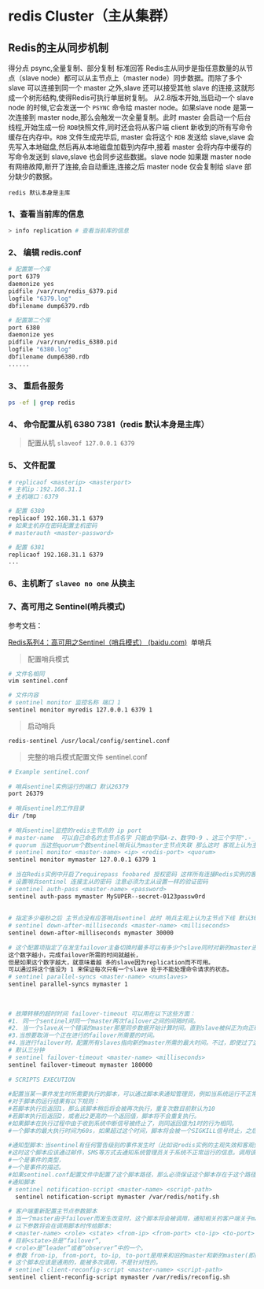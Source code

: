 # redis Cluster（主从集群）

## Redis的主从同步机制

得分点 psync,全量复制、部分复制 标准回答 Redis主从同步是指任意数量的从节点（slave node）都可以从主节点上（master node）同步数据。而除了多个 slave 可以连接到同一个 master 之外,slave 还可以接受其他 slave 的连接,这就形成一个树形结构,使得Redis可执行单层树复制。 从2.8版本开始,当启动一个 slave node 的时候,它会发送一个 `PSYNC`​ 命令给 master node。如果slave node 是第一次连接到 master node,那么会触发一次全量复制。此时 master 会启动一个后台线程,开始生成一份 `RDB`​ 快照文件,同时还会将从客户端 client 新收到的所有写命令缓存在内存中。`RDB`​ 文件生成完毕后, master 会将这个 `RDB`​ 发送给 slave,slave 会先写入本地磁盘,然后再从本地磁盘加载到内存中,接着 master 会将内存中缓存的写命令发送到 slave,slave 也会同步这些数据。slave node 如果跟 master node 有网络故障,断开了连接,会自动重连,连接之后 master node 仅会复制给 slave 部分缺少的数据。

`redis 默认本身是主库`​​

### 1、查看当前库的信息

```sh
> info replication # 查看当前库的信息
```

### 2、 编辑 redis.conf

```bash
# 配置第一个库
port 6379
daemonize yes
pidfile /var/run/redis_6379.pid
logfile "6379.log"
dbfilename dump6379.rdb

# 配置第二个库
port 6380
daemonize yes
pidfile /var/run/redis_6380.pid
logfile "6380.log"
dbfilename dump6380.rdb
......
```

### 3、 重启各服务

```sh
ps -ef | grep redis
```

### 4、 命令配置从机 6380 7381（redis 默认本身是主库）

> 配置从机 `slaveof 127.0.0.1 6379`

### 5、 文件配置

```bash
# replicaof <masterip> <masterport>
# 主机ip：192.168.31.1
# 主机端口：6379

# 配置 6380
replicaof 192.168.31.1 6379
# 如果主机存在密码配置主机密码
# masterauth <master-password>

# 配置 6381
replicaof 192.168.31.1 6379
...
```

### 6、主机断了 `slaveo no one`​ 从换主

### 7、高可用之 Sentinel(哨兵模式)

参考文档：

[Redis系列4：高可用之Sentinel（哨兵模式） (baidu.com)](https://baijiahao.baidu.com/s?id=1739594894093857836&wfr=spider&for=pc)
‍
单哨兵

> 配置哨兵模式

```bash
# 文件名相同
vim sentinel.conf

# 文件内容
# sentinel monitor 监控名称 端口 1
sentinel monitor myredis 127.0.0.1 6379 1
```

> 启动哨兵

```bash
redis-sentinel /usr/local/config/sentinel.conf
```

> 完整的哨兵模式配置文件 sentinel.conf

```bash
# Example sentinel.conf
 
# 哨兵sentinel实例运行的端口 默认26379
port 26379
 
# 哨兵sentinel的工作目录
dir /tmp
 
# 哨兵sentinel监控的redis主节点的 ip port 
# master-name  可以自己命名的主节点名字 只能由字母A-z、数字0-9 、这三个字符".-_"组成。
# quorum 当这些quorum个数sentinel哨兵认为master主节点失联 那么这时 客观上认为主节点失联了
# sentinel monitor <master-name> <ip> <redis-port> <quorum>
sentinel monitor mymaster 127.0.0.1 6379 1
 
# 当在Redis实例中开启了requirepass foobared 授权密码 这样所有连接Redis实例的客户端都要提供密码
# 设置哨兵sentinel 连接主从的密码 注意必须为主从设置一样的验证密码
# sentinel auth-pass <master-name> <password>
sentinel auth-pass mymaster MySUPER--secret-0123passw0rd
 
 
# 指定多少毫秒之后 主节点没有应答哨兵sentinel 此时 哨兵主观上认为主节点下线 默认30秒
# sentinel down-after-milliseconds <master-name> <milliseconds>
sentinel down-after-milliseconds mymaster 30000
 
# 这个配置项指定了在发生failover主备切换时最多可以有多少个slave同时对新的master进行 同步，
这个数字越小，完成failover所需的时间就越长，
但是如果这个数字越大，就意味着越 多的slave因为replication而不可用。
可以通过将这个值设为 1 来保证每次只有一个slave 处于不能处理命令请求的状态。
# sentinel parallel-syncs <master-name> <numslaves>
sentinel parallel-syncs mymaster 1
 
 
 
# 故障转移的超时时间 failover-timeout 可以用在以下这些方面： 
#1. 同一个sentinel对同一个master两次failover之间的间隔时间。
#2. 当一个slave从一个错误的master那里同步数据开始计算时间。直到slave被纠正为向正确的master那里同步数据时。
#3.当想要取消一个正在进行的failover所需要的时间。  
#4.当进行failover时，配置所有slaves指向新的master所需的最大时间。不过，即使过了这个超时，slaves依然会被正确配置为指向master，但是就不按parallel-syncs所配置的规则来了
# 默认三分钟
# sentinel failover-timeout <master-name> <milliseconds>
sentinel failover-timeout mymaster 180000
 
# SCRIPTS EXECUTION
 
#配置当某一事件发生时所需要执行的脚本，可以通过脚本来通知管理员，例如当系统运行不正常时发邮件通知相关人员。
#对于脚本的运行结果有以下规则：
#若脚本执行后返回1，那么该脚本稍后将会被再次执行，重复次数目前默认为10
#若脚本执行后返回2，或者比2更高的一个返回值，脚本将不会重复执行。
#如果脚本在执行过程中由于收到系统中断信号被终止了，则同返回值为1时的行为相同。
#一个脚本的最大执行时间为60s，如果超过这个时间，脚本将会被一个SIGKILL信号终止，之后重新执行。
 
#通知型脚本:当sentinel有任何警告级别的事件发生时（比如说redis实例的主观失效和客观失效等等），将会去调用这个脚本，
#这时这个脚本应该通过邮件，SMS等方式去通知系统管理员关于系统不正常运行的信息。调用该脚本时，将传给脚本两个参数，
#一个是事件的类型，
#一个是事件的描述。
#如果sentinel.conf配置文件中配置了这个脚本路径，那么必须保证这个脚本存在于这个路径，并且是可执行的，否则sentinel无法正常启动成功。
#通知脚本
# sentinel notification-script <master-name> <script-path>
  sentinel notification-script mymaster /var/redis/notify.sh
 
# 客户端重新配置主节点参数脚本
# 当一个master由于failover而发生改变时，这个脚本将会被调用，通知相关的客户端关于master地址已经发生改变的信息。
# 以下参数将会在调用脚本时传给脚本:
# <master-name> <role> <state> <from-ip> <from-port> <to-ip> <to-port>
# 目前<state>总是“failover”,
# <role>是“leader”或者“observer”中的一个。 
# 参数 from-ip, from-port, to-ip, to-port是用来和旧的master和新的master(即旧的slave)通信的
# 这个脚本应该是通用的，能被多次调用，不是针对性的。
# sentinel client-reconfig-script <master-name> <script-path>
sentinel client-reconfig-script mymaster /var/redis/reconfig.sh
```

‍
